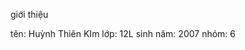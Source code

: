 <!DOCTYPE html>
<html>
<head>
 <p>giới thiệu</p>
</head>
<body>
 <p>tên: Huỳnh Thiên KIm
lớp: 12L
sinh năm: 2007
nhóm: 6 </p>
</body>
</html>
